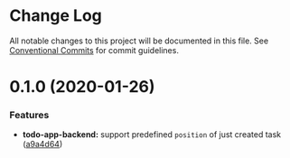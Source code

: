 # Change Log

All notable changes to this project will be documented in this file.
See [Conventional Commits](https://conventionalcommits.org) for commit guidelines.

# 0.1.0 (2020-01-26)


### Features

* **todo-app-backend:** support predefined `position` of just created task ([a9a4d64](https://github.com/koshevy/codegena/commit/a9a4d6497abc46a45621d7984e01c4e45ec565a9))
